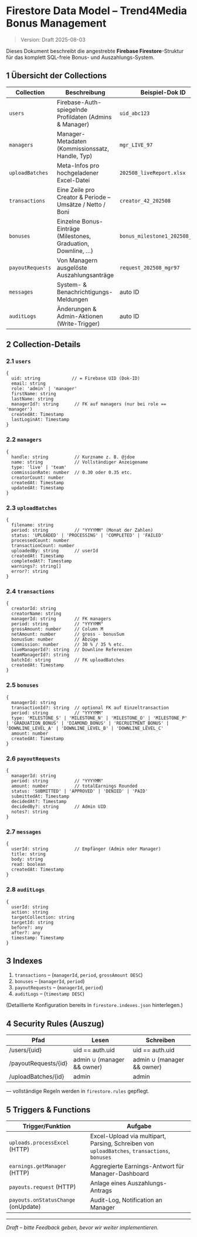 # Firestore Data Model – Trend4Media Bonus Management

> Version: Draft 2025-08-03

Dieses Dokument beschreibt die angestrebte **Firebase Firestore**-Struktur für das komplett SQL-freie Bonus- und Auszahlungs-System.

## 1 Übersicht der Collections

| Collection | Beschreibung | Beispiel-Dok ID |
|------------|--------------|------------------|
| `users`            | Firebase-Auth-spiegelnde Profildaten (Admins & Manager)                               | `uid_abc123` |
| `managers`        | Manager-Metadaten (Kommissionssatz, Handle, Typ)                                      | `mgr_LIVE_97` |
| `uploadBatches`   | Meta-Infos pro hochgeladener Excel-Datei                                             | `202508_liveReport.xlsx` |
| `transactions`    | Eine Zeile pro Creator & Periode – Umsätze / Netto / Boni                             | `creator_42_202508` |
| `bonuses`         | Einzelne Bonus-Einträge (Milestones, Graduation, Downline, …)                          | `bonus_milestone1_202508_mgr97` |
| `payoutRequests`  | Von Managern ausgelöste Auszahlungsanträge                                            | `request_202508_mgr97` |
| `messages`        | System- & Benachrichtigungs-Meldungen                                                | auto ID |
| `auditLogs`       | Änderungen & Admin-Aktionen (Write-Trigger)                                          | auto ID |

## 2 Collection-Details

### 2.1 `users`
```
{
  uid: string            // = Firebase UID (Dok-ID)
  email: string
  role: 'admin' | 'manager'
  firstName: string
  lastName: string
  managerId?: string      // FK auf managers (nur bei role == 'manager')
  createdAt: Timestamp
  lastLoginAt: Timestamp
}
```

### 2.2 `managers`
```
{
  handle: string          // Kurzname z. B. @jdoe
  name: string            // Vollständiger Anzeigename
  type: 'live' | 'team'
  commissionRate: number  // 0.30 oder 0.35 etc.
  creatorCount: number
  createdAt: Timestamp
  updatedAt: Timestamp
}
```

### 2.3 `uploadBatches`
```
{
  filename: string
  period: string          // "YYYYMM" (Monat der Zahlen)
  status: 'UPLOADED' | 'PROCESSING' | 'COMPLETED' | 'FAILED'
  processedCount: number
  transactionCount: number
  uploadedBy: string      // userId
  createdAt: Timestamp
  completedAt?: Timestamp
  warnings?: string[]
  error?: string
}
```

### 2.4 `transactions`
```
{
  creatorId: string
  creatorName: string
  managerId: string       // FK managers
  period: string          // "YYYYMM"
  grossAmount: number     // Column M
  netAmount: number       // gross - bonusSum
  bonusSum: number        // Abzüge
  commission: number      // 30 % / 35 % etc.
  liveManagerId?: string  // Downline Referenzen
  teamManagerId?: string
  batchId: string         // FK uploadBatches
  createdAt: Timestamp
}
```

### 2.5 `bonuses`
```
{
  managerId: string
  transactionId?: string  // optional FK auf Einzeltransaction
  period: string          // "YYYYMM"
  type: 'MILESTONE_S' | 'MILESTONE_N' | 'MILESTONE_O' | 'MILESTONE_P' | 'GRADUATION_BONUS' | 'DIAMOND_BONUS' | 'RECRUITMENT_BONUS' | 'DOWNLINE_LEVEL_A' | 'DOWNLINE_LEVEL_B' | 'DOWNLINE_LEVEL_C'
  amount: number
  createdAt: Timestamp
}
```

### 2.6 `payoutRequests`
```
{
  managerId: string
  period: string          // "YYYYMM"
  amount: number          // totalEarnings Rounded
  status: 'SUBMITTED' | 'APPROVED' | 'DENIED' | 'PAID'
  submittedAt: Timestamp
  decidedAt?: Timestamp
  decidedBy?: string      // Admin UID
  notes?: string
}
```

### 2.7 `messages`
```
{
  userId: string          // Empfänger (Admin oder Manager)
  title: string
  body: string
  read: boolean
  createdAt: Timestamp
}
```

### 2.8 `auditLogs`
```
{
  userId: string
  action: string
  targetCollection: string
  targetId: string
  before?: any
  after?: any
  timestamp: Timestamp
}
```

## 3 Indexes

1. `transactions` – (`managerId`, `period`, `grossAmount DESC`)
2. `bonuses` – (`managerId`, `period`)
3. `payoutRequests` – (`managerId`, `period`)
4. `auditLogs` – (`timestamp DESC`)

(Detaillierte Konfiguration bereits in `firestore.indexes.json` hinterlegen.)

## 4 Security Rules (Auszug)

| Pfad                        | Lesen                        | Schreiben                     |
|-----------------------------|------------------------------|-------------------------------|
| /users/{uid}               | uid == auth.uid              | uid == auth.uid               |
| /payoutRequests/{id}       | admin ∪ (manager && owner)   | admin ∪ (manager && owner)    |
| /uploadBatches/{id}        | admin                        | admin                         |

— vollständige Regeln werden in `firestore.rules` gepflegt.

## 5 Triggers & Functions

| Trigger/Funktion          | Aufgabe |
|---------------------------|---------|
| `uploads.processExcel` (HTTP) | Excel-Upload via multipart, Parsing, Schreiben von `uploadBatches`, `transactions`, `bonuses` |
| `earnings.getManager` (HTTP)  | Aggregierte Earnings-Antwort für Manager-Dashboard |
| `payouts.request` (HTTP)      | Anlage eines Auszahlungs-Antrags |
| `payouts.onStatusChange` (onUpdate) | Audit-Log, Notification an Manager |

---
*Draft – bitte Feedback geben, bevor wir weiter implementieren.* 